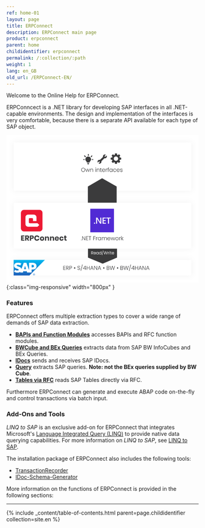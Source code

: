 ```yaml
---
ref: home-01
layout: page
title: ERPConnect
description: ERPConnect main page
product: erpconnect
parent: home
childidentifier: erpconnect
permalink: /:collection/:path
weight: 1
lang: en_GB
old_url: /ERPConnect-EN/
---
```


Welcome to the Online Help for ERPConnect.

ERPConncect is a .NET library for developing SAP interfaces in all .NET-capable environments.
The design and implementation of the interfaces is very comfortable, because there is a separate API available for each type of SAP object. 

![ERP-Connect](/img/content/erpconnect/architecture_erpconnect.png){:class="img-responsive" width="800px" }

### Features

ERPConnect offers multiple extraction types to cover a wide range of demands of SAP data extraction.

- [**BAPIs and Function Modules**](./bapis-and-function-modules) accesses BAPIs and RFC function modules.
- [**BWCube and BEx Queries**](./bw-infocubes-and-bex-queries) extracts data from SAP BW InfoCubes and BEx Queries.
- [**IDocs**](./receiving-and-sending-idocs) sends and receives SAP IDocs.
- [**Query**](./sap-queries) extracts SAP queries. **Note: not the BEx queries supplied by BW Cube**.
- [**Tables via RFC**](./special-classes/reading-sap-tables-directly-with-readtable) reads SAP Tables directly via RFC.

Furthermore ERPConnect can generate and execute ABAP code on-the-fly and control transactions via batch input.

### Add-Ons and Tools

*LINQ to SAP* is an exclusive add-on for ERPConnect that integrates Microsoft's [Language Integrated Query (LINQ)](https://docs.microsoft.com/en-us/dotnet/csharp/programming-guide/concepts/linq/) to provide native data querying capabilities. 
For more information on *LINQ to SAP*, see [LINQ to SAP](./linq-to-sap).

The installation package of ERPConnect also includes the following tools:
- [TransactionRecorder](./tools/transaction-recorder)
- [IDoc-Schema-Generator](./tools/idoc-schema-generator)

More information on the functions of ERPConnect is provided in the following sections:

*****
{% include _content/table-of-contents.html parent=page.childidentifier collection=site.en %}